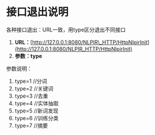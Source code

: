 # 接口退出说明

各种接口退出：URL一致，用type区分退出不同接口

1. **URL：**[http://127.0.0.1:8080/NLPIR\_HTTP/HttpNlpirInit](http://127.0.0.1:8080/NLPIR_HTTP/HttpNlpirInit)
2. **参数：type**

参数说明：

1. type=1     //分词
2. type=2     //关键词
3. type=3     //去重
4. type=4     //实体抽取
5. type=5     //新词发现
6. type=6     //训练分类
7. type=7     //摘要



